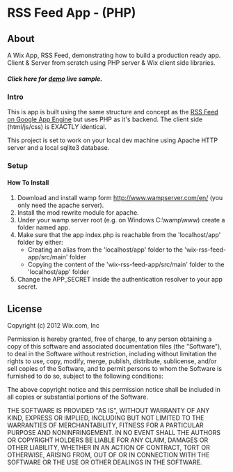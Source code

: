 # RSS Feed App - (PHP)

## About  
A Wix App, RSS Feed, demonstrating how to build a production ready app. Client & Server from scratch using PHP server & Wix client side libraries.

##### Click here for <a href="http://editor.wix.com/html/editor/web/renderer/new?siteId=b1b3473c-8124-4de4-a074-0f650b1b3ee4&appDefinitionId=12d96f52-091d-56de-82ec-51cd5b3c7bbd" target="_blank">demo</a> live sample.

### Intro 

This is app is built using the same structure and concept as the <a href="https://github.com/wix/wix-gae-rss-feed-app">RSS Feed on Google App Engine</a> but uses PHP as it's backend. The client side (html/js/css) is EXACTLY identical.

This project is set to work on your local dev machine using Apache HTTP server and a local sqlite3 database.

### Setup

#### How To Install

1. Download and install wamp form http://www.wampserver.com/en/  (you only need the apache server).
2. Install the mod rewrite module for apache.
3. Under your wamp server root (e.g. on Windows C:\wamp\www) create a folder named app.
4. Make sure that the app index.php is reachable from the 'localhost/app' folder by either:
   - Creating an alias from the 'localhost/app' folder to the 'wix-rss-feed-app/src/main' folder
   - Copying the content of the 'wix-rss-feed-app/src/main' folder to the 'localhost/app' folder
5. Change the APP_SECRET inside the authentication resolver to your app secret.


## License

Copyright (c) 2012 Wix.com, Inc

Permission is hereby granted, free of charge, to any person obtaining a copy of this software and associated documentation files (the "Software"), to deal in the Software without restriction, including without limitation the rights to use, copy, modify, merge, publish, distribute, sublicense, and/or sell copies of the Software, and to permit persons to whom the Software is furnished to do so, subject to the following conditions:

The above copyright notice and this permission notice shall be included in all copies or substantial portions of the Software.

THE SOFTWARE IS PROVIDED "AS IS", WITHOUT WARRANTY OF ANY KIND, EXPRESS OR IMPLIED, INCLUDING BUT NOT LIMITED TO THE WARRANTIES OF MERCHANTABILITY, FITNESS FOR A PARTICULAR PURPOSE AND NONINFRINGEMENT. IN NO EVENT SHALL THE AUTHORS OR COPYRIGHT HOLDERS BE LIABLE FOR ANY CLAIM, DAMAGES OR OTHER LIABILITY, WHETHER IN AN ACTION OF CONTRACT, TORT OR OTHERWISE, ARISING FROM, OUT OF OR IN CONNECTION WITH THE SOFTWARE OR THE USE OR OTHER DEALINGS IN THE SOFTWARE.

